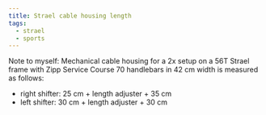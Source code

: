 ```yaml
---
title: Strael cable housing length
tags: 
  - strael
  - sports
---
```

Note to myself: Mechanical cable housing for a 2x setup on a 56T Strael frame with Zipp Service Course 70 handlebars in 42 cm width is measured as follows:
- right shifter: 25 cm + length adjuster + 35 cm
- left shifter: 30 cm + length adjuster + 30 cm